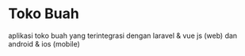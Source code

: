 # Toko Buah

aplikasi toko buah yang terintegrasi dengan laravel & vue js (web) dan android & ios (mobile)
